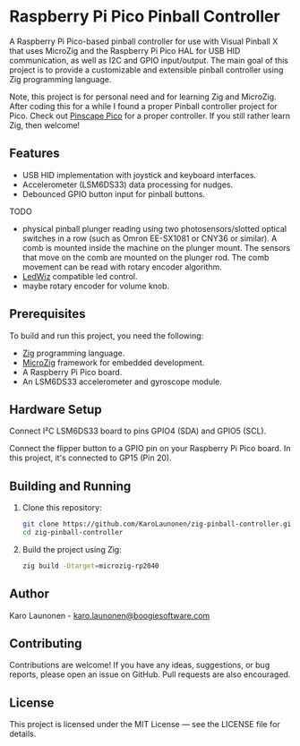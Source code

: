 # Raspberry Pi Pico Pinball Controller

A Raspberry Pi Pico-based pinball controller for use with Visual Pinball X that uses MicroZig and the Raspberry Pi Pico
HAL for USB HID communication, as well as I2C and GPIO input/output. The main goal of this project is to provide a
customizable and extensible pinball controller using Zig programming language.

Note, this project is for personal need and for learning Zig and MicroZig. After coding this for a while I found a
proper Pinball controller project for Pico. Check out [Pinscape Pico](https://github.com/mjrgh/PinscapePico) for a
proper controller. If you still rather learn Zig, then welcome!

## Features

- USB HID implementation with joystick and keyboard interfaces.
- Accelerometer (LSM6DS33) data processing for nudges.
- Debounced GPIO button input for pinball buttons.

TODO
- physical pinball plunger reading using two photosensors/slotted optical switches in a row (such as Omron EE-SX1081
  or CNY36 or similar). A comb is mounted inside the machine on the plunger mount. The sensors that move on the comb 
  are mounted on the plunger rod. The comb movement can be read with rotary encoder algorithm.
- [LedWiz](https://groovygamegear.com/webstore/index.php?main_page=product_info&products_id=239) compatible led control.
- maybe rotary encoder for volume knob.

## Prerequisites

To build and run this project, you need the following:

- [Zig](https://ziglang.org/) programming language.
- [MicroZig](https://microzig.github.io/microzig/) framework for embedded development.
- A Raspberry Pi Pico board.
- An LSM6DS33 accelerometer and gyroscope module.

## Hardware Setup

Connect I²C LSM6DS33 board to pins GPIO4 (SDA) and GPIO5 (SCL).

Connect the flipper button to a GPIO pin on your Raspberry Pi Pico board. In this project, it's connected to GP15 (Pin 20).

## Building and Running

1. Clone this repository:

   ```sh
   git clone https://github.com/KaroLaunonen/zig-pinball-controller.git
   cd zig-pinball-controller

2. Build the project using Zig:

    ```sh
    zig build -Dtarget=microzig-rp2040

## Author
Karo Launonen - karo.launonen@boogiesoftware.com

## Contributing

Contributions are welcome! If you have any ideas, suggestions, or bug reports, please open an issue on GitHub.
Pull requests are also encouraged.

## License
This project is licensed under the MIT License — see the LICENSE file for details.
